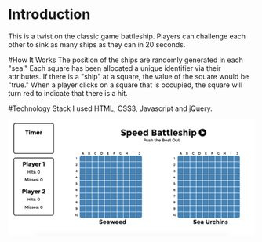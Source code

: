 # Introduction 
This is a twist on the classic game battleship. Players can challenge each other to sink as many ships as they can in 20 seconds. 

#How It Works 
The position of the ships are randomly generated in each "sea." Each square has been allocated a unique identifier via their attributes. If there is a "ship" 
at a square, the value of the square would be "true." When a player clicks on a square that is occupied, the square will turn red to 
indicate that there is a hit. 

#Technology Stack
I used HTML, CSS3, Javascript and jQuery. 

![alt text](https://github.com/silverframe/battleship/blob/gh-pages/images/battleship-screenshot.png "Battleship Screenshot")
